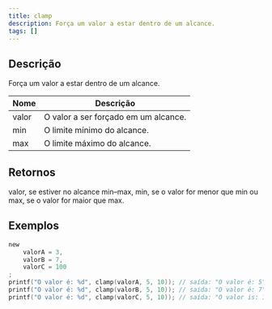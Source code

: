 ```yaml
---
title: clamp
description: Força um valor a estar dentro de um alcance.
tags: []
---
```


<LowercaseNote />

## Descrição

Força um valor a estar dentro de um alcance.

| Nome  | Descrição                            |
| ----- | ------------------------------------ |
| valor | O valor a ser forçado em um alcance. |
| min   | O limite mínimo do alcance.          |
| max   | O limite máximo do alcance.         |

## Retornos

valor, se estiver no alcance min–max, min, se o valor for menor que min ou max, se o valor for maior que max.

## Exemplos

```c
new
    valorA = 3,
    valorB = 7,
    valorC = 100
;
printf("O valor é: %d", clamp(valorA, 5, 10)); // saída: "O valor é: 5" porque 3 é menor que 5.
printf("O valor é: %d", clamp(valorB, 5, 10)); // saída: "O valor é: 7" porque 7 está entre 5 e 10.
printf("O valor é: %d", clamp(valorC, 5, 10)); // saída: "O valor is: 10" porque 100 é mais que 10.
```

